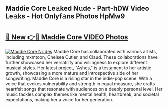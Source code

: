 ## Maddie Core Le𝚊ked N𝚞de - Part-hDW Video Le𝚊ks - Hot Onlyf𝚊ns Photos HpMw9

# <h2><a href="http://ab68597.deff.icu/?id=Maddie+Core">🔗 New 👉🔴 Maddie Core VIDEO Photos</a></h2>

[![Maddie Core N𝚞des](https://i.imgur.com/rIISA9y.gif)](http://ab68597.deff.icu/?id=Maddie+Core)
Maddie Core has collaborated with various artists, including mxmtoon, Chelsea Cutler, and Claud. These collaborations have further showcased her versatility and willingness to explore different musical styles. Her latest project, "Ashes," is a testament to her artistic growth, showcasing a more mature and introspective side of her songwriting. Maddie Core is a rising star in the indie-pop scene. With a voice that evokes vulnerability and strength in equal measure, she crafts heartfelt songs that resonate with audiences on a deeply personal level. Her music tackles complex themes like mental health, heartbreak, and societal expectations, making her a voice for her generation.
